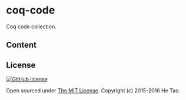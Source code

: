 # coq-code

Coq code collection.

Content
-------

License
-------

[![GitHub license](https://img.shields.io/badge/license-MIT-blue.svg)](https://raw.githubusercontent.com/sighingnow/coq-code/master/LICENSE)

Open sourced under [The MIT License](LICENSE). Copyright (c) 2015-2016 He Tao.



<!--links-->

[1]: https://www.labri.fr/perso/casteran/CoqArt/Tsinghua/index.html


